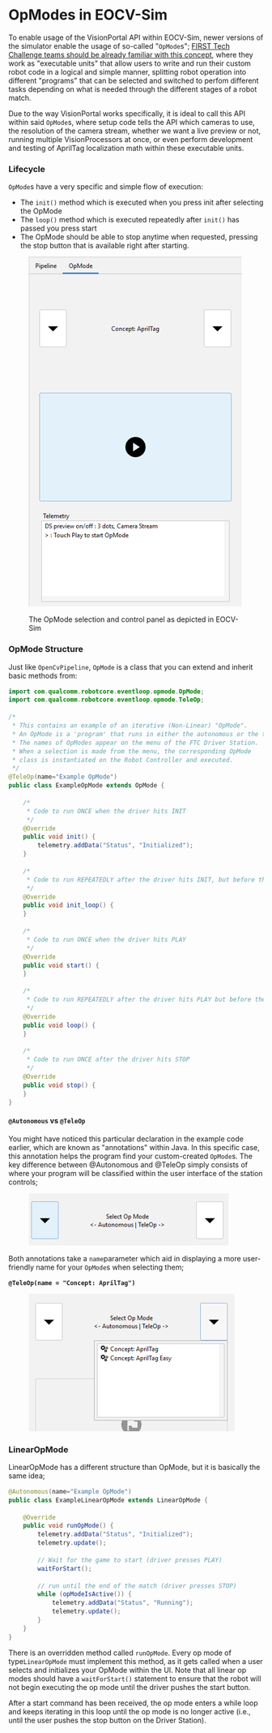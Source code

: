 # OpModes in EOCV-Sim

To enable usage of the VisionPortal API within EOCV-Sim, newer versions of the simulator enable the usage of so-called "`OpMode`s"; [FIRST Tech Challenge teams should be already familiar with this concept](https://ftc-docs.firstinspires.org/en/latest/programming\_resources/tutorial\_specific/android\_studio/creating\_op\_modes/Creating-and-Running-an-Op-Mode-\(Android-Studio\).html#examining-the-structure-of-your-op-mode), where they work as "executable units" that allow users to write and run their custom robot code in a logical and simple manner, splitting robot operation into different "programs" that can be selected and switched to perfom different tasks depending on what is needed through the different stages of a robot match.

Due to the way VisionPortal works specifically, it is ideal to call this API within said `OpMode`s, where setup code tells the API which cameras to use, the resolution of the camera stream, whether we want a live preview or not, running multiple VisionProcessors at once, or even perform development and testing of AprilTag localization math within these executable units.

### Lifecycle

`OpMode`s have a very specific and simple flow of execution:

* The `init()` method which is executed when you press init after selecting the OpMode
* The `loop()` method which is executed repeatedly after `init()` has passed you press start
* The OpMode should be able to stop anytime when requested, pressing the stop button that is available right after starting.

<figure><img src="../../.gitbook/assets/image.png" alt=""><figcaption><p>The OpMode selection and control panel as depicted in EOCV-Sim</p></figcaption></figure>

### OpMode Structure

Just like `OpenCvPipeline`, `OpMode` is a class that you can extend and inherit basic methods from:

```java
import com.qualcomm.robotcore.eventloop.opmode.OpMode;
import com.qualcomm.robotcore.eventloop.opmode.TeleOp;

/*
 * This contains an example of an iterative (Non-Linear) "OpMode".
 * An OpMode is a 'program' that runs in either the autonomous or the teleop period of an FTC match.
 * The names of OpModes appear on the menu of the FTC Driver Station.
 * When a selection is made from the menu, the corresponding OpMode
 * class is instantiated on the Robot Controller and executed.
 */
@TeleOp(name="Example OpMode")
public class ExampleOpMode extends OpMode {

    /*
     * Code to run ONCE when the driver hits INIT
     */
    @Override
    public void init() {
        telemetry.addData("Status", "Initialized");
    }

    /*
     * Code to run REPEATEDLY after the driver hits INIT, but before they hit PLAY
     */
    @Override
    public void init_loop() {
    }

    /*
     * Code to run ONCE when the driver hits PLAY
     */
    @Override
    public void start() {
    }

    /*
     * Code to run REPEATEDLY after the driver hits PLAY but before they hit STOP
     */
    @Override
    public void loop() {
    }

    /*
     * Code to run ONCE after the driver hits STOP
     */
    @Override
    public void stop() {
    }
}
```

#### `@Autonomous` vs `@TeleOp`

You might have noticed this particular declaration in the example code earlier, which are known as "annotations" within Java. In this specific case, this annotation helps the program find your custom-created `OpMode`s. The key difference between @Autonomous and @TeleOp simply consists of where your program will be classified within the user interface of the station controls;

<figure><img src="../../.gitbook/assets/image (1).png" alt=""><figcaption></figcaption></figure>

Both annotations take a `name`parameter which aid in displaying a more user-friendly name for your `OpMode`s when selecting them;

<pre class="language-java"><code class="lang-java"><strong>@TeleOp(name = "Concept: AprilTag")
</strong></code></pre>

<figure><img src="../../.gitbook/assets/image (2).png" alt=""><figcaption></figcaption></figure>

### LinearOpMode

LinearOpMode has a different structure than OpMode, but it is basically the same idea;

```java
@Autonomous(name="Example OpMode")
public class ExampleLinearOpMode extends LinearOpMode {

    @Override
    public void runOpMode() {
        telemetry.addData("Status", "Initialized");
        telemetry.update();
        
        // Wait for the game to start (driver presses PLAY)
        waitForStart();

        // run until the end of the match (driver presses STOP)
        while (opModeIsActive()) {
            telemetry.addData("Status", "Running");
            telemetry.update();
        }
    }
}
```

There is an overridden method called `runOpMode`. Every op mode of type`LinearOpMode` must implement this method, as it gets called when a user selects and initializes your OpMode within the UI. Note that all linear op modes should have a `waitForStart()` statement to ensure that the robot will not begin executing the op mode until the driver pushes the start button.

After a start command has been received, the op mode enters a while loop and keeps iterating in this loop until the op mode is no longer active (i.e., until the user pushes the stop button on the Driver Station).

